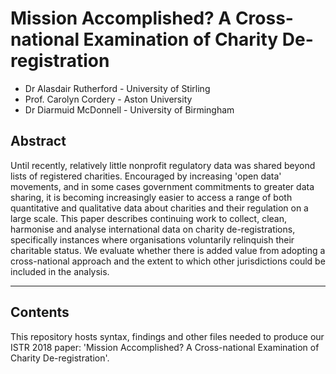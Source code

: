 # Mission Accomplished? A Cross-national Examination of Charity De-registration

* Dr Alasdair Rutherford - University of Stirling
* Prof. Carolyn Cordery - Aston University
* Dr Diarmuid McDonnell - University of Birmingham

## Abstract
Until recently, relatively little nonprofit regulatory data was shared beyond lists of registered charities. Encouraged by increasing 'open data' movements, and in some cases government commitments to greater data sharing, it is becoming increasingly easier to access a range of both quantitative and qualitative data about charities and their regulation on a large scale. This paper describes continuing work to collect, clean, harmonise and analyse international data on charity de-registrations, specifically instances where organisations voluntarily relinquish their charitable status. We evaluate whether there is added value from adopting a cross-national approach and the extent to which other jurisdictions could be included in the analysis.

---

## Contents

This repository hosts syntax, findings and other files needed to produce our ISTR 2018 paper: 'Mission Accomplished? A Cross-national Examination of Charity De-registration'.
